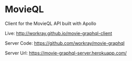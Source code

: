 # MovieQL

Client for the MovieQL API built with Apollo

Live: <http://workray.github.io/movie-graphql-client>

Server Code: <https://github.com/workray/movie-graphql>

Server Url: <https://movie-graphql-server.herokuapp.com/>